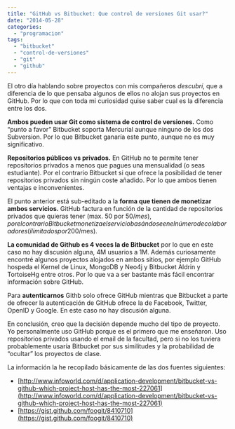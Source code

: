 ```yaml
---
title: "GitHub vs Bitbucket: Que control de versiones Git usar?"
date: "2014-05-28"
categories: 
  - "programacion"
tags: 
  - "bitbucket"
  - "control-de-versiones"
  - "git"
  - "github"
---
```


El otro día hablando sobre proyectos con mis compañeros _descubrí_, que a diferencia de lo que pensaba algunos de ellos no alojan sus proyectos en GitHub. Por lo que con toda mi curiosidad quise saber cual es la diferencia entre los dos.

**Ambos pueden usar Git como sistema de control de versiones.** Como “punto a favor” Bitbucket soporta Mercurial aunque ninguno de los dos Subversion. Por lo que Bitbucket ganaría este punto, aunque no es muy significativo.

**Repositorios públicos vs privados.** En GitHub no te permite tener repositorios privados a menos que pagues una mensualidad (o seas estudiante). Por el contrario Bitbucket si que ofrece la posibilidad de tener repositorios privados sin ningún coste añadido. Por lo que ambos tienen ventajas e inconvenientes.

El punto anterior está sub-editado a la **forma que tienen de monetizar ambos servicios.** GitHub factura en función de la cantidad de repositorios privados que quieras tener (max. 50 por 50$/mes), por el contrario Bitbucket monetiza el servicio basándose en el número de colaboradores (ilimitados por 200$/mes).

**La comunidad de Github es 4 veces la de Bitbucket** por lo que en este caso no hay discusión alguna, 4M usuarios a 1M. Además curiosamente encontré algunos proyectos alojados en ambos sitios, por ejemplo GitHub hospeda el Kernel de Linux, MongoDB y Neo4j y Bitbucket Aldrin y TortoiseHg entre otros. Por lo que va a ser bastante más fácil encontrar información sobre GitHub.

Para **autenticarnos** Githb solo ofrece GitHub mientras que Bitbucket a parte de ofrecer la autenticación de GitHub ofrece la de Facebook, Twitter, OpenID y Google. En este caso no hay discusión alguna.

En conclusión, creo que la decisión depende mucho del tipo de proyecto. Yo personalmente uso GitHub porque es el primero que me enseñaron. Uso repositorios privados usando el email de la facultad, pero si no los tuviera probablemente usaría Bitbucket por sus similitudes y la probabilidad de “ocultar” los proyectos de clase.

La información la he recopilado básicamente de las dos fuentes siguientes:

- [http://www.infoworld.com/d/application-development/bitbucket-vs-github-which-project-host-has-the-most-227061](http://www.infoworld.com/d/application-development/bitbucket-vs-github-which-project-host-has-the-most-227061)
- [https://gist.github.com/foogit/8410710](https://gist.github.com/foogit/8410710)

